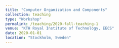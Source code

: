```yaml
---
title: "Computer Organization and Components"
collection: teaching
type: "Workshop"
permalink: /teaching/2020-fall-teaching-1
venue: "KTH Royal Institute of Technology, EECS"
date: 2020-01-01
location: "Stockholm, Sweden"
---
```

<!-- 
This is a description of a teaching experience. You can use markdown like any other post.

Heading 1
======

Heading 2
======

Heading 3
======
 -->